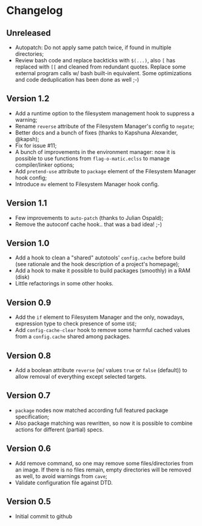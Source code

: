Changelog
=========

Unreleased
----------

* Autopatch: Do not apply same patch twice, if found in multiple directories;
* Review bash code and replace backticks with `$(...)`, also `[` has replaced with `[[` and
  cleaned from redundant quotes. Replace some external program calls w/ bash built-in equivalent.
  Some optimizations and code deduplication has been done as well ;-)

Version 1.2
-----------

* Add a runtime option to the filesystem management hook to suppress a warning;
* Rename `reverse` attribute of the Filesystem Manager's config to `negate`;
* Better docs and a bunch of fixes (thanks to Kapshuna Alexander, @kapsh);
* Fix for issue #11;
* A bunch of improvements in the environment manager: now it is possible to use
  functions from `flag-o-matic.eclss` to manage compiler/linker options;
* Add `pretend-use` attribute to `package` element of the Filesystem Manager hook config;
* Introduce `mv` element to Filesystem Manager hook config.

Version 1.1
-----------

* Few improvements to `auto-patch` (thanks to Julian Ospald);
* Remove the autoconf cache hook.. that was a bad idea! ;-)

Version 1.0
-----------
* Add a hook to clean a "shared" autotools' `config.cache` before build (see rationale and the hook
  description of a project's homepage);
* Add a hook to make it possible to build packages (smoothly) in a RAM (disk)
* Little refactorings in some other hooks.

Version 0.9
-----------
* Add the `if` element to Filesystem Manager and the only, nowadays, expression type to check presence of some `USE`;
* Add `config-cache-clear` hook to remove some harmful cached values from a `config.cache`
  shared among packages.

Version 0.8
-----------
* Add a boolean attribute `reverse` (w/ values `true` or `false` (default)) to allow removal
  of everything except selected targets.

Version 0.7
-----------
* `package` nodes now matched according full featured package specification;
* Also package matching was rewritten, so now it is possible to combine actions
  for different (partial) specs.

Version 0.6
-----------
* Add remove command, so one may remove some files/directories from an image. If there is
  no files remain, empty directories will be removed as well, to avoid warnings from `cave`;
* Validate configuration file against DTD.

Version 0.5
-----------
* Initial commit to github
